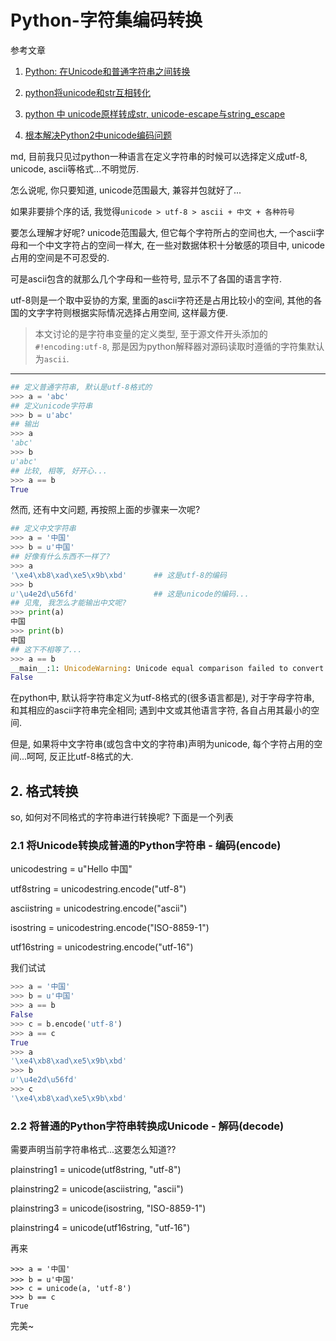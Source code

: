 # Python-字符集编码转换

参考文章

1. [Python: 在Unicode和普通字符串之间转换](http://blog.csdn.net/u012448083/article/details/51918681)

2. [python将unicode和str互相转化](http://blog.csdn.net/huludan/article/details/59518325)

3. [python 中 unicode原样转成str, unicode-escape与string_escape](http://blog.csdn.net/lrz4119/article/details/45247611)

4. [根本解决Python2中unicode编码问题](https://blog.csdn.net/weixin_42989523/article/details/81873874)

md, 目前我只见过python一种语言在定义字符串的时候可以选择定义成utf-8, unicode, ascii等格式...不明觉厉.

怎么说呢, 你只要知道, unicode范围最大, 兼容并包就好了...

如果非要排个序的话, 我觉得`unicode > utf-8 > ascii + 中文 + 各种符号`

要怎么理解才好呢? unicode范围最大, 但它每个字符所占的空间也大, 一个ascii字母和一个中文字符占的空间一样大, 在一些对数据体积十分敏感的项目中, unicode占用的空间是不可忍受的.

可是ascii包含的就那么几个字母和一些符号, 显示不了各国的语言字符.

utf-8则是一个取中妥协的方案, 里面的ascii字符还是占用比较小的空间, 其他的各国的文字字符则根据实际情况选择占用空间, 这样最方便.

> 本文讨论的是字符串变量的定义类型, 至于源文件开头添加的`#!encoding:utf-8`, 那是因为python解释器对源码读取时遵循的字符集默认为`ascii`.

------


```py
## 定义普通字符串, 默认是utf-8格式的
>>> a = 'abc'
## 定义unicode字符串
>>> b = u'abc'
## 输出
>>> a
'abc'
>>> b
u'abc'
## 比较, 相等, 好开心...
>>> a == b
True
```

然而, 还有中文问题, 再按照上面的步骤来一次呢?

```py
## 定义中文字符串
>>> a = '中国'
>>> b = u'中国'
## 好像有什么东西不一样了?
>>> a
'\xe4\xb8\xad\xe5\x9b\xbd'      ## 这是utf-8的编码
>>> b
u'\u4e2d\u56fd'                 ## 这是unicode的编码...
## 见鬼, 我怎么才能输出中文呢?
>>> print(a)
中国
>>> print(b)
中国
## 这下不相等了...
>>> a == b
__main__:1: UnicodeWarning: Unicode equal comparison failed to convert both arguments to Unicode - interpreting them as being unequal
False
```

在python中, 默认将字符串定义为utf-8格式的(很多语言都是), 对于字母字符串, 和其相应的ascii字符串完全相同; 遇到中文或其他语言字符, 各自占用其最小的空间.

但是, 如果将中文字符串(或包含中文的字符串)声明为unicode, 每个字符占用的空间...呵呵, 反正比utf-8格式的大.

## 2. 格式转换

so, 如何对不同格式的字符串进行转换呢? 下面是一个列表

### 2.1 将Unicode转换成普通的Python字符串 - 编码(encode)

unicodestring = u"Hello 中国"

utf8string = unicodestring.encode("utf-8")

asciistring = unicodestring.encode("ascii")

isostring = unicodestring.encode("ISO-8859-1")

utf16string = unicodestring.encode("utf-16")

我们试试

```py
>>> a = '中国'
>>> b = u'中国'
>>> a == b
False
>>> c = b.encode('utf-8')
>>> a == c
True
>>> a
'\xe4\xb8\xad\xe5\x9b\xbd'
>>> b
u'\u4e2d\u56fd'
>>> c
'\xe4\xb8\xad\xe5\x9b\xbd'
```

### 2.2 将普通的Python字符串转换成Unicode - 解码(decode)

需要声明当前字符串格式...这要怎么知道??

plainstring1 = unicode(utf8string, "utf-8")

plainstring2 = unicode(asciistring, "ascii")

plainstring3 = unicode(isostring, "ISO-8859-1")

plainstring4 = unicode(utf16string, "utf-16")

再来

```
>>> a = '中国'
>>> b = u'中国'
>>> c = unicode(a, 'utf-8')
>>> b == c
True
```

完美~